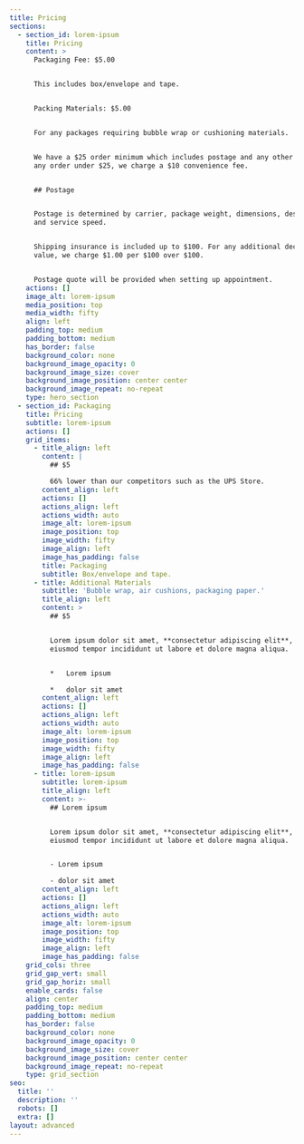 ```yaml
---
title: Pricing
sections:
  - section_id: lorem-ipsum
    title: Pricing
    content: >
      Packaging Fee: $5.00


      This includes box/envelope and tape.


      Packing Materials: $5.00


      For any packages requiring bubble wrap or cushioning materials.


      We have a $25 order minimum which includes postage and any other fees. For
      any order under $25, we charge a $10 convenience fee.


      ## Postage


      Postage is determined by carrier, package weight, dimensions, destination
      and service speed.


      Shipping insurance is included up to $100. For any additional declared
      value, we charge $1.00 per $100 over $100.


      Postage quote will be provided when setting up appointment.
    actions: []
    image_alt: lorem-ipsum
    media_position: top
    media_width: fifty
    align: left
    padding_top: medium
    padding_bottom: medium
    has_border: false
    background_color: none
    background_image_opacity: 0
    background_image_size: cover
    background_image_position: center center
    background_image_repeat: no-repeat
    type: hero_section
  - section_id: Packaging
    title: Pricing
    subtitle: lorem-ipsum
    actions: []
    grid_items:
      - title_align: left
        content: |
          ## $5

          66% lower than our competitors such as the UPS Store.
        content_align: left
        actions: []
        actions_align: left
        actions_width: auto
        image_alt: lorem-ipsum
        image_position: top
        image_width: fifty
        image_align: left
        image_has_padding: false
        title: Packaging
        subtitle: Box/envelope and tape.
      - title: Additional Materials
        subtitle: 'Bubble wrap, air cushions, packaging paper.'
        title_align: left
        content: >
          ## $5


          Lorem ipsum dolor sit amet, **consectetur adipiscing elit**, sed do
          eiusmod tempor incididunt ut labore et dolore magna aliqua.


          *   Lorem ipsum

          *   dolor sit amet
        content_align: left
        actions: []
        actions_align: left
        actions_width: auto
        image_alt: lorem-ipsum
        image_position: top
        image_width: fifty
        image_align: left
        image_has_padding: false
      - title: lorem-ipsum
        subtitle: lorem-ipsum
        title_align: left
        content: >-
          ## Lorem ipsum


          Lorem ipsum dolor sit amet, **consectetur adipiscing elit**, sed do
          eiusmod tempor incididunt ut labore et dolore magna aliqua.


          - Lorem ipsum

          - dolor sit amet
        content_align: left
        actions: []
        actions_align: left
        actions_width: auto
        image_alt: lorem-ipsum
        image_position: top
        image_width: fifty
        image_align: left
        image_has_padding: false
    grid_cols: three
    grid_gap_vert: small
    grid_gap_horiz: small
    enable_cards: false
    align: center
    padding_top: medium
    padding_bottom: medium
    has_border: false
    background_color: none
    background_image_opacity: 0
    background_image_size: cover
    background_image_position: center center
    background_image_repeat: no-repeat
    type: grid_section
seo:
  title: ''
  description: ''
  robots: []
  extra: []
layout: advanced
---
```

